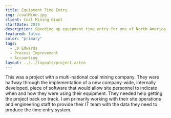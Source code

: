 ```yaml
---
title: Equipment Time Entry
img: /coalMine.jpg
client: Coal Mining Giant
startDate: 2019
description: Speeding up equipment time entry for one of North America's largest coal companies.
featured: false
color: "primary"
tags:
  - JD Edwards
  - Process Improvement
  - Accounting
layout: ../../layouts/project.astro
---
```

This was a project with a multi-national coal mining company. They were halfway through the implementation of a new company-wide, internally developed, piece of software that would allow site personnel to indicate when and how they were using their equipment. They needed help getting the project back on track. I am primarily working with their site operations and engineering staff to provide their IT team with the data they need to produce the time entry system.